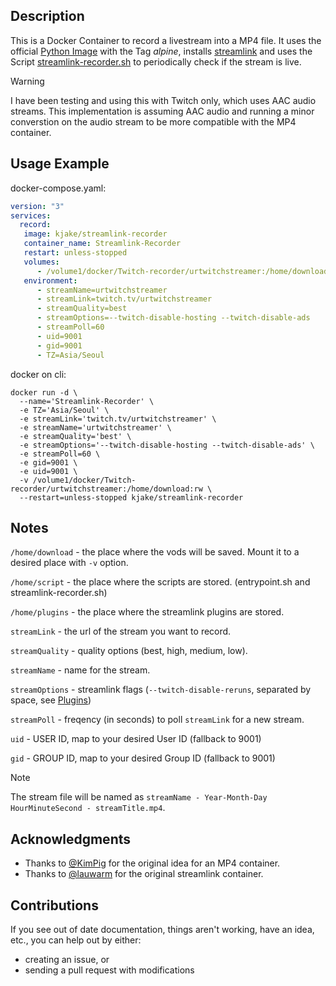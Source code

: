 ## Description

This is a Docker Container to record a livestream into a MP4 file. It uses the official [Python Image](https://hub.docker.com/_/python) with the Tag *alpine*, installs [streamlink](https://github.com/streamlink/streamlink) and uses the Script [streamlink-recorder.sh](https://raw.githubusercontent.com/lauwarm/docker-streamlink-recorder/main/streamlink-recorder.sh) to periodically check if the stream is live.

> [!WARNING]
> I have been testing and using this with Twitch only, which uses AAC audio streams. This implementation is assuming AAC audio and running a minor converstion on the audio stream to be more compatible with the MP4 container.

## Usage Example

docker-compose.yaml:
```yaml
version: "3"
services:
  record:
   image: kjake/streamlink-recorder
   container_name: Streamlink-Recorder
   restart: unless-stopped
   volumes:
      - /volume1/docker/Twitch-recorder/urtwitchstreamer:/home/download
   environment:
      - streamName=urtwitchstreamer
      - streamLink=twitch.tv/urtwitchstreamer
      - streamQuality=best
      - streamOptions=--twitch-disable-hosting --twitch-disable-ads
      - streamPoll=60
      - uid=9001
      - gid=9001
      - TZ=Asia/Seoul
```

docker on cli:
```shell
docker run -d \
  --name='Streamlink-Recorder' \
  -e TZ='Asia/Seoul' \
  -e streamLink='twitch.tv/urtwitchstreamer' \
  -e streamName='urtwitchstreamer' \
  -e streamQuality='best' \
  -e streamOptions='--twitch-disable-hosting --twitch-disable-ads' \
  -e streamPoll=60 \
  -e gid=9001 \
  -e uid=9001 \
  -v /volume1/docker/Twitch-recorder/urtwitchstreamer:/home/download:rw \
  --restart=unless-stopped kjake/streamlink-recorder
```

## Notes

`/home/download` - the place where the vods will be saved. Mount it to a desired place with `-v` option.

`/home/script` - the place where the scripts are stored. (entrypoint.sh and streamlink-recorder.sh)

`/home/plugins` - the place where the streamlink plugins are stored.

`streamLink` - the url of the stream you want to record.

`streamQuality` - quality options (best, high, medium, low).

`streamName` - name for the stream.

`streamOptions` - streamlink flags (`--twitch-disable-reruns`, separated by space, see [Plugins](https://streamlink.github.io/plugins.html))

`streamPoll` - freqency (in seconds) to poll `streamLink` for a new stream.

`uid` - USER ID, map to your desired User ID (fallback to 9001)

`gid` - GROUP ID, map to your desired Group ID (fallback to 9001)

> [!NOTE]
> The stream file will be named as `streamName - Year-Month-Day HourMinuteSecond - streamTitle.mp4`.

## Acknowledgments
- Thanks to [@KimPig](https://github.com/KimPig/streamlink-recorder-mp4) for the original idea for an MP4 container.
- Thanks to [@lauwarm](https://github.com/lauwarm/docker-streamlink-recorder) for the original streamlink container.

## Contributions

If you see out of date documentation, things aren't working, have an idea, etc., you can help out by either:
- creating an issue, or
- sending a pull request with modifications
